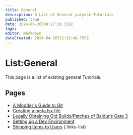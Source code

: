 ```yaml
---
title: General
description: A List of General-purpose Tutorials
published: true
date: 2024-06-26T08:27:20.318Z
tags: 
editor: markdown
dateCreated: 2024-04-30T22:32:48.795Z
---
```


# List:General
This page is a list of existing general Tutorials.

## Pages
- [A Modder's Guide to Git](modders-guide-to-git)
- [Creating a meta.lsx file](creating_meta)
- [Legally Obtaining Old Builds/Patches of Baldur’s Gate 3](Legally-Obtaining-Old-Builds-Patches-Of-BG3)
- [Setting up a Dev Environment](setting-up-a-dev-environment)
- [Shipping Items to Users](Shipping-Items-to-Users)
{.links-list}